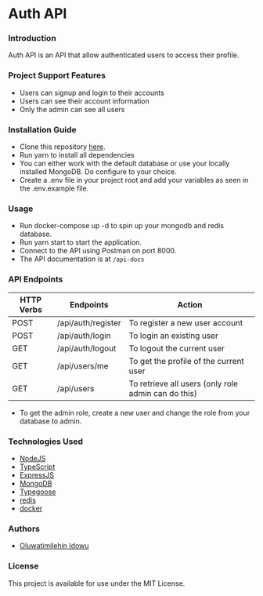 # Auth API
### Introduction
Auth API is an API that allow authenticated users to access their profile.
### Project Support Features
* Users can signup and login to their accounts
* Users can see their account information
* Only the admin can see all users
### Installation Guide
* Clone this repository [here](https://github.com/Timmy-id/auth_api).
* Run yarn to install all dependencies
* You can either work with the default database or use your locally installed MongoDB. Do configure to your choice.
* Create a .env file in your project root and add your variables as seen in the .env.example file.
### Usage
* Run docker-compose up -d to spin up your mongodb and redis database.
* Run yarn start to start the application.
* Connect to the API using Postman on port 8000.
* The API documentation is at `/api-docs`
### API Endpoints
| HTTP Verbs | Endpoints | Action |
| --- | --- | --- |
| POST | /api/auth/register | To register a new user account |
| POST | /api/auth/login | To login an existing user |
| GET | /api/auth/logout | To logout the current user |
| GET | /api/users/me | To get the profile of the current user |
| GET | /api/users | To retrieve all users (only role admin can do this) |

* To get the admin role, create a new user and change the role from your database to admin. 
### Technologies Used
* [NodeJS](https://nodejs.org/)
* [TypeScript](https://www.typescriptlang.org/)
* [ExpressJS](https://www.expresjs.org/)
* [MongoDB](https://www.mongodb.com/)
* [Typegoose](https://typegoose.github.io/typegoose/)
* [redis](https://redis.io/)
* [docker](https://www.docker.com/)
### Authors
* [Oluwatimilehin Idowu](https://github.com/Timmy-id)
### License
This project is available for use under the MIT License.